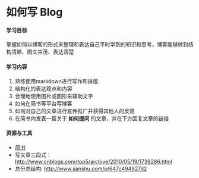 # 如何写 Blog

#### 学习目标

掌握如何以博客的形式来整理和表达自己平时学到的知识和思考，博客能够做到结构清晰、图文并茂、表达清楚

#### 学习内容

1. 熟练使用markdown进行写作和排版
2. 结构化的表达观点和内容
3. 合理地使用图片或图形来辅助文字
4. 如何在简书等平台写博客
5. 如何对自己的文章进行宣传推广并获得其他人的反馈
6. 在简书内发表一篇关于 **如何提问** 的文章，并在下方回复文章的链接


#### 资源与工具

- [简书](http://jianshu.com/) 
- 写文章三段式：<http://www.cnblogs.com/top5/archive/2010/05/19/1739286.html>
- 总分总结构: <http://www.jianshu.com/p/647c494927d2>